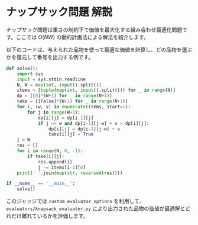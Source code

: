 # ナップサック問題 解説

ナップサック問題は重さの制約下で価値を最大化する組み合わせ最適化問題です。ここでは $O(NW)$ の動的計画法による解法を紹介します。

以下のコードは、与えられた品物を使って最適な価値を計算し、どの品物を選ぶかを復元して番号を出力する例です。

```python
def solve():
    import sys
    input = sys.stdin.readline
    N, W = map(int, input().split())
    items = [tuple(map(int, input().split())) for _ in range(N)]
    dp = [[0]*(W+1) for _ in range(N+1)]
    take = [[False]*(W+1) for _ in range(N+1)]
    for i, (w, v) in enumerate(items, start=1):
        for j in range(W+1):
            dp[i][j] = dp[i-1][j]
            if j >= w and dp[i-1][j-w] + v > dp[i][j]:
                dp[i][j] = dp[i-1][j-w] + v
                take[i][j] = True
    j = W
    res = []
    for i in range(N, 0, -1):
        if take[i][j]:
            res.append(i)
            j -= items[i-1][0]
    print(' '.join(map(str, reversed(res))))

if __name__ == '__main__':
    solve()
```

このジャッジでは `custom_evaluator_options` を利用して、`evaluators/knapsack_evaluator.py` により出力された品物の価値が最適解とどれだけ離れているかを評価します。
